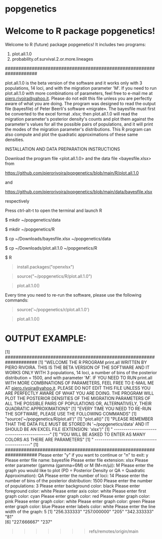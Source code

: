 # popgenetics
Welcome to R package popgenetics!
=======
Welcome to R (future) package popgenetics!
It includes two programs:
1) plot.all.1.0
2) probability.of.survival.2.or.more.lineages

####################################################################

plot.all.1.0 is the beta version of the software and it works only with 3 populations, 14 loci, and with the migration parameter 'M'. If you need to run plot.all.1.0 with more combinations of parameters, feel free to e-mail me at piero.rivoira@yahoo.it. Please do not edit this file unless you are perfectly aware of what you are doing. The program was designed to read the output file (bayesfile) of Peter Beerli's software «migrate». The bayesfile must first be converted to the excel format .xlsx; then plot.all.1.0 will read the migration parameter's posterior density's counts and plot them against the parameter's values for all the possible pairs of populations, and it will print the modes of the migration parameter's distributions. This R program can also compute and plot the quadratic approximations of these same densities.

INSTALLATION AND DATA PREPARATION INSTRUCTIONS

Download the program 
file <plot.all.1.0>
and the data file
<bayesfile.xlsx> 
from

https://github.com/pierorivoira/popgenetics/blob/main/R/plot.all.1.0

and

https://github.com/pierorivoira/popgenetics/blob/main/data/bayesfile.xlsx 

respectively

Press ctrl-alt-t to open the terminal and launch R

$ mkdir ~/popgenetics/data

$ mkdir ~/popgenetics/R

$ cp ~/Downloads/bayesfile.xlsx ~/popgenetics/data

$ cp ~/Downloads/plot.all.1.0 ~/popgenetics/R 

$ R

> install.packages("openxlsx")

> source("~/popgenetics/R/plot.all.1.0")

> plot.all.1.0()

Every time you need to re-run the software, please use the following commands:

> source('~/popgenetics/r/plot.all.1.0')

> plot.all.1.0()

# OUTPUT EXAMPLE:

[1] ####################################################################
[1] "WELCOME THE R PROGRAM print.all WRITTEN BY PIERO RIVOIRA. THIS IS THE BETA VERSION OF THE SOFTWARE AND IT WORKS ONLY WITH 3 populations, 14 loci, a number of bins of the posterior distribution = 1500, and with parameter 'M'. IF YOU NEED TO RUN print.all WITH MORE COMBINATIONS OF PARAMETERS, FEEL FREE TO E-MAIL ME AT piero.rivoira@yahoo.it. PLEASE DO NOT EDIT THIS FILE UNLESS YOU ARE PERFECTLY AWARE OF WHAT YOU ARE DOING. THE PROGRAM WILL PLOT THE POSTERIOR DENSITIES OF THE MIGRATION PARAMETERS OF ALL THE POSSIBLE PAIRS OF POPULATIONS OR, ALTERNATIVELY, THEIR QUADRATIC APPROXIMATIONS"
[1] "EVERY TIME YOU NEED TO RE-RUN THE SOFTWARE, PLEASE USE THE FOLLOWING COMMANDS"
[1] "source('~/popgenetics/R/plot.all')"
[1] "plot.all()"
[1] "PLEASE REMEMBER THAT THE DATA FILE MUST BE STORED IN '~/popgenetics/data' AND IT SHOULD BE AN EXCEL FILE (EXTENSION: 'xlsx')"
[1] " ---------------------------------------------"
[1] "YOU WILL BE ASKED TO ENTER AS MANY COLORS AS THERE ARE PARAMETERS"
[1] " ---------------------------------------------"
[1] ####################################################################
Please enter "y" if you want to continue or "n" to exit: y
Please enter file name: bayesfile
Please enter file extension: xlsx
Please enter parameter (gamma (gamma=ΘM) or M (M=m/μ)): M
Please enter the graph you would like to plot (PD = Posterior Density or QA = Quadratic Approximation): QA
Please enter the number of loci: 14
Please enter the number of bins of the posterior distribution: 1500
Please enter the number of populations: 3
Please enter background color: black
Please enter foreground color: white
Please enter axis color: white
Please enter first graph color: cyan
Please enter graph color: red
Please enter graph color: pink
Please enter graph color: white
Please enter graph color: green
Please enter graph color: blue
Please enter labels color: white
Please enter the line width of the graph: 5
[1] "256.333333" "257.000000" "205"        "342.333333" "81"        
[6] "227.666667" "237"       
> 
>>>>>>> refs/remotes/origin/main
